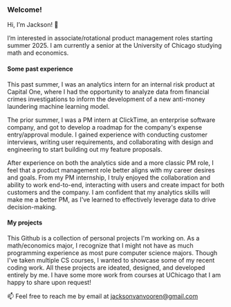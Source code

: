 ### Welcome!

Hi, I’m Jackson! 👋 

I’m interested in associate/rotational product management roles starting summer 2025. I am currently a senior at the University of Chicago studying math and economics.

#### Some past experience

This past summer, I was an analytics intern for an internal risk product at Capital One, where I had the opportunity to analyze data from financial crimes investigations to inform the development of a new anti-money laundering machine learning model.

The prior summer, I was a PM intern at ClickTime, an enterprise software company, and got to develop a roadmap for the company's expense entry/approval module. I gained experience with conducting customer interviews, writing user requirements, and collaborating with design and engineering to start building out my feature proposals.

After experience on both the analytics side and a more classic PM role, I feel that a product management role better aligns with my career desires and goals. From my PM internship, I truly enjoyed the collaboration and ability to work end-to-end, interacting with users and create impact for both customers and the company. I am confident that my analytics skills will make me a better PM, as I've learned to effectively leverage data to drive decision-making.

#### My projects

This Github is a collection of personal projects I'm working on. As a math/economics major, I recognize that I might not have as much programming experience as most pure computer science majors. Though I've taken multiple CS courses, I wanted to showcase some of my recent coding work. All these projects are ideated, designed, and developed entirely by me. I have some more work from courses at UChicago that I am happy to share upon request!

📫 Feel free to reach me by email at jacksonvanvooren@gmail.com
